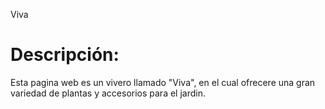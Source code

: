 Viva

# Descripción:

Esta pagina web es un vivero llamado "Viva", en el cual ofrecere una gran variedad de plantas y accesorios para el jardin.
